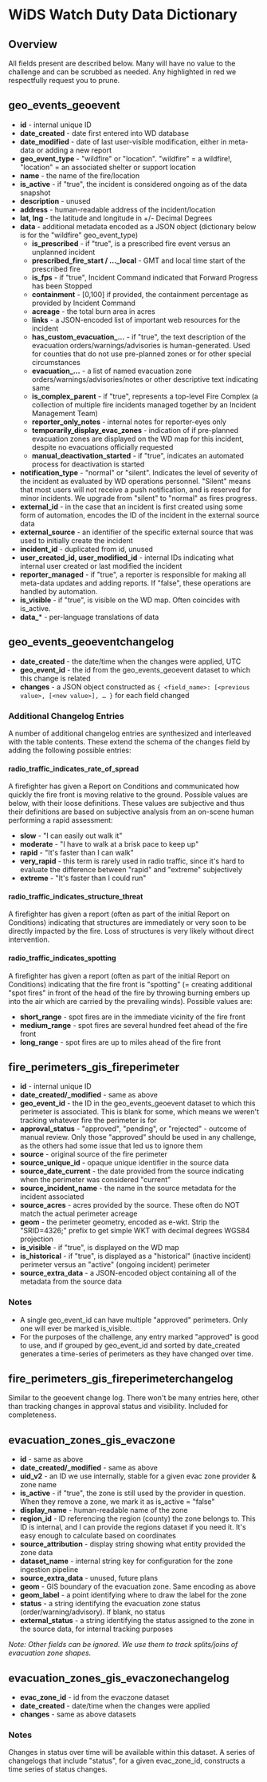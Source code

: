 # WiDS Watch Duty Data Dictionary

## Overview

All fields present are described below. Many will have no value to the challenge and can be scrubbed as needed. Any highlighted in red we respectfully request you to prune.

## geo_events_geoevent

- **id** - internal unique ID
- **date_created** - date first entered into WD database
- **date_modified** - date of last user-visible modification, either in meta-data or adding a new report
- **geo_event_type** - "wildfire" or "location". "wildfire" = a wildfire!, "location" = an associated shelter or support location
- **name** - the name of the fire/location
- **is_active** - if "true", the incident is considered ongoing as of the data snapshot
- **description** - unused
- **address** - human-readable address of the incident/location
- **lat, lng** - the latitude and longitude in +/- Decimal Degrees
- **data** - additional metadata encoded as a JSON object (dictionary below is for the "wildfire" geo_event_type)
  - **is_prescribed** - if "true", is a prescribed fire event versus an unplanned incident
  - **prescribed_fire_start / ..._local** - GMT and local time start of the prescribed fire
  - **is_fps** - if "true", Incident Command indicated that Forward Progress has been Stopped
  - **containment** - [0,100] if provided, the containment percentage as provided by Incident Command
  - **acreage** - the total burn area in acres
  - **links** - a JSON-encoded list of important web resources for the incident
  - **has_custom_evacuation_…** - if "true", the text description of the evacuation orders/warnings/advisories is human-generated. Used for counties that do not use pre-planned zones or for other special circumstances
  - **evacuation_…** - a list of named evacuation zone orders/warnings/advisories/notes or other descriptive text indicating same
  - **is_complex_parent** - if "true", represents a top-level Fire Complex (a collection of multiple fire incidents managed together by an Incident Management Team)
  - **reporter_only_notes** - internal notes for reporter-eyes only
  - **temporarily_display_evac_zones** - indication of if pre-planned evacuation zones are displayed on the WD map for this incident, despite no evacuations officially requested
  - **manual_deactivation_started** - if "true", indicates an automated process for deactivation is started
- **notification_type** - "normal" or "silent". Indicates the level of severity of the incident as evaluated by WD operations personnel. "Silent" means that most users will not receive a push notification, and is reserved for minor incidents. We upgrade from "silent" to "normal" as fires progress.
- **external_id** - in the case that an incident is first created using some form of automation, encodes the ID of the incident in the external source data
- **external_source** - an identifier of the specific external source that was used to initially create the incident
- **incident_id** - duplicated from id, unused
- **user_created_id, user_modified_id** - internal IDs indicating what internal user created or last modified the incident
- **reporter_managed** - if "true", a reporter is responsible for making all meta-data updates and adding reports. If "false", these operations are handled by automation.
- **is_visible** - if "true", is visible on the WD map. Often coincides with is_active.
- **data_*** - per-language translations of data

## geo_events_geoeventchangelog

- **date_created** - the date/time when the changes were applied, UTC
- **geo_event_id** - the id from the geo_events_geoevent dataset to which this change is related
- **changes** - a JSON object constructed as `{ <field_name>: [<previous value>, [<new value>], … }` for each field changed

### Additional Changelog Entries

A number of additional changelog entries are synthesized and interleaved with the table contents. These extend the schema of the changes field by adding the following possible entries:

#### radio_traffic_indicates_rate_of_spread

A firefighter has given a Report on Conditions and communicated how quickly the fire front is moving relative to the ground. Possible values are below, with their loose definitions. These values are subjective and thus their definitions are based on subjective analysis from an on-scene human performing a rapid assessment:

- **slow** - "I can easily out walk it"
- **moderate** - "I have to walk at a brisk pace to keep up"
- **rapid** - "It's faster than I can walk"
- **very_rapid** - this term is rarely used in radio traffic, since it's hard to evaluate the difference between "rapid" and "extreme" subjectively
- **extreme** - "It's faster than I could run"

#### radio_traffic_indicates_structure_threat

A firefighter has given a report (often as part of the initial Report on Conditions) indicating that structures are immediately or very soon to be directly impacted by the fire. Loss of structures is very likely without direct intervention.

#### radio_traffic_indicates_spotting

A firefighter has given a report (often as part of the initial Report on Conditions) indicating that the fire front is "spotting" (= creating additional "spot fires" in front of the head of the fire by throwing burning embers up into the air which are carried by the prevailing winds). Possible values are:

- **short_range** - spot fires are in the immediate vicinity of the fire front
- **medium_range** - spot fires are several hundred feet ahead of the fire front
- **long_range** - spot fires are up to miles ahead of the fire front

## fire_perimeters_gis_fireperimeter

- **id** - internal unique ID
- **date_created/_modified** - same as above
- **geo_event_id** - the ID in the geo_events_geoevent dataset to which this perimeter is associated. This is blank for some, which means we weren't tracking whatever fire the perimeter is for
- **approval_status** - "approved", "pending", or "rejected" - outcome of manual review. Only those "approved" should be used in any challenge, as the others had some issue that led us to ignore them
- **source** - original source of the fire perimeter
- **source_unique_id** - opaque unique identifier in the source data
- **source_date_current** - the date provided from the source indicating when the perimeter was considered "current"
- **source_incident_name** - the name in the source metadata for the incident associated
- **source_acres** - acres provided by the source. These often do NOT match the actual perimeter acreage
- **geom** - the perimeter geometry, encoded as e-wkt. Strip the "SRID=4326;" prefix to get simple WKT with decimal degrees WGS84 projection
- **is_visible** - if "true", is displayed on the WD map
- **is_historical** - if "true", is displayed as a "historical" (inactive incident) perimeter versus an "active" (ongoing incident) perimeter
- **source_extra_data** - a JSON-encoded object containing all of the metadata from the source data

### Notes

- A single geo_event_id can have multiple "approved" perimeters. Only one will ever be marked is_visible.
- For the purposes of the challenge, any entry marked "approved" is good to use, and if grouped by geo_event_id and sorted by date_created generates a time-series of perimeters as they have changed over time.

## fire_perimeters_gis_fireperimeterchangelog

Similar to the geoevent change log. There won't be many entries here, other than tracking changes in approval status and visibility. Included for completeness.

## evacuation_zones_gis_evaczone

- **id** - same as above
- **date_created/_modified** - same as above
- **uid_v2** - an ID we use internally, stable for a given evac zone provider & zone name
- **is_active** - if "true", the zone is still used by the provider in question. When they remove a zone, we mark it as is_active = "false"
- **display_name** - human-readable name of the zone
- **region_id** - ID referencing the region (county) the zone belongs to. This ID is internal, and I can provide the regions dataset if you need it. It's easy enough to calculate based on coordinates
- **source_attribution** - display string showing what entity provided the zone data
- **dataset_name** - internal string key for configuration for the zone ingestion pipeline
- **source_extra_data** - unused, future plans
- **geom** - GIS boundary of the evacuation zone. Same encoding as above
- **geom_label** - a point identifying where to draw the label for the zone
- **status** - a string identifying the evacuation zone status (order/warning/advisory). If blank, no status
- **external_status** - a string identifying the status assigned to the zone in the source data, for internal tracking purposes

*Note: Other fields can be ignored. We use them to track splits/joins of evacuation zone shapes.*

## evacuation_zones_gis_evaczonechangelog

- **evac_zone_id** - id from the evaczone dataset
- **date_created** - date/time when the changes were applied
- **changes** - same as above datasets

### Notes

Changes in status over time will be available within this dataset. A series of changelogs that include "status", for a given evac_zone_id, constructs a time series of status changes.
